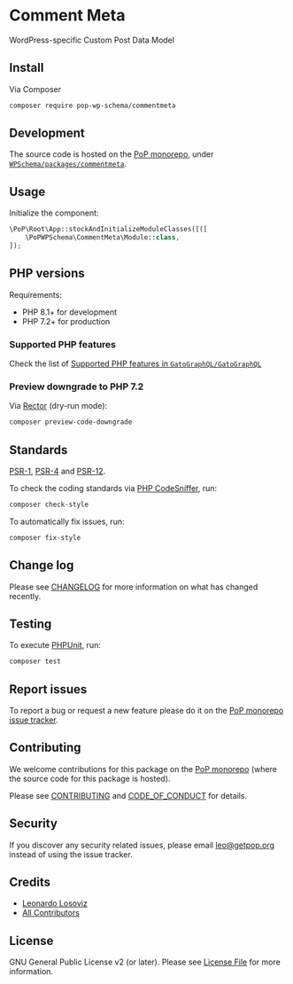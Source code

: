 # Comment Meta

<!--
[![Build Status][ico-travis]][link-travis]
[![Quality Score][ico-code-quality]][link-code-quality]
[![Software License][ico-license]](LICENSE.md)
[![Latest Version on Packagist][ico-version]][link-packagist]
[![Coverage Status][ico-scrutinizer]][link-scrutinizer]
[![Total Downloads][ico-downloads]][link-downloads]
-->

WordPress-specific Custom Post Data Model

## Install

Via Composer

``` bash
composer require pop-wp-schema/commentmeta
```

## Development

The source code is hosted on the [PoP monorepo](https://github.com/GatoGraphQL/GatoGraphQL), under [`WPSchema/packages/commentmeta`](https://github.com/GatoGraphQL/GatoGraphQL/tree/master/layers/WPSchema/packages/commentmeta).

## Usage

Initialize the component:

``` php
\PoP\Root\App::stockAndInitializeModuleClasses([([
    \PoPWPSchema\CommentMeta\Module::class,
]);
```

## PHP versions

Requirements:

- PHP 8.1+ for development
- PHP 7.2+ for production

### Supported PHP features

Check the list of [Supported PHP features in `GatoGraphQL/GatoGraphQL`](https://github.com/GatoGraphQL/GatoGraphQL/blob/master/docs/supported-php-features.md)

### Preview downgrade to PHP 7.2

Via [Rector](https://github.com/rectorphp/rector) (dry-run mode):

```bash
composer preview-code-downgrade
```

## Standards

[PSR-1](https://www.php-fig.org/psr/psr-1), [PSR-4](https://www.php-fig.org/psr/psr-4) and [PSR-12](https://www.php-fig.org/psr/psr-12).

To check the coding standards via [PHP CodeSniffer](https://github.com/squizlabs/PHP_CodeSniffer), run:

``` bash
composer check-style
```

To automatically fix issues, run:

``` bash
composer fix-style
```

## Change log

Please see [CHANGELOG](CHANGELOG.md) for more information on what has changed recently.

## Testing

To execute [PHPUnit](https://phpunit.de/), run:

``` bash
composer test
```

## Report issues

To report a bug or request a new feature please do it on the [PoP monorepo issue tracker](https://github.com/GatoGraphQL/GatoGraphQL/issues).

## Contributing

We welcome contributions for this package on the [PoP monorepo](https://github.com/GatoGraphQL/GatoGraphQL) (where the source code for this package is hosted).

Please see [CONTRIBUTING](CONTRIBUTING.md) and [CODE_OF_CONDUCT](CODE_OF_CONDUCT.md) for details.

## Security

If you discover any security related issues, please email leo@getpop.org instead of using the issue tracker.

## Credits

- [Leonardo Losoviz][link-author]
- [All Contributors][link-contributors]

## License

GNU General Public License v2 (or later). Please see [License File](LICENSE.md) for more information.

[ico-version]: https://img.shields.io/packagist/v/pop-wp-schema/commentmeta.svg?style=flat-square
[ico-license]: https://img.shields.io/badge/license-GPLv2-brightgreen.svg?style=flat-square
[ico-travis]: https://img.shields.io/travis/pop-wp-schema/commentmeta/master.svg?style=flat-square
[ico-scrutinizer]: https://img.shields.io/scrutinizer/coverage/g/pop-wp-schema/commentmeta.svg?style=flat-square
[ico-code-quality]: https://img.shields.io/scrutinizer/g/pop-wp-schema/commentmeta.svg?style=flat-square
[ico-downloads]: https://img.shields.io/packagist/dt/pop-wp-schema/commentmeta.svg?style=flat-square

[link-packagist]: https://packagist.org/packages/pop-wp-schema/commentmeta
[link-travis]: https://travis-ci.org/pop-wp-schema/commentmeta
[link-scrutinizer]: https://scrutinizer-ci.com/g/pop-wp-schema/commentmeta/code-structure
[link-code-quality]: https://scrutinizer-ci.com/g/pop-wp-schema/commentmeta
[link-downloads]: https://packagist.org/packages/pop-wp-schema/commentmeta
[link-author]: https://github.com/leoloso
[link-contributors]: ../../../../../../contributors
